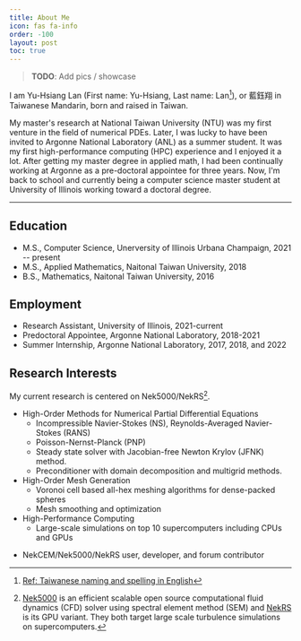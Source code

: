 ```yaml
---
title: About Me
icon: fas fa-info
order: -100
layout: post
toc: true
---
```



<!--[GitHub](https://github.com/yslan/) -->
<!--[Google Scholar](https://scholar.google.com/citations?user=Hfzrm8EAAAAJ&hl) -->
<!--[LinkedIn](https://www.linkedin.com/in/yuhsianglan/) -->


> **TODO**: Add pics / showcase
> 

<!---![Mt_Jaden_2019](../assets/img/avatars/avatar_300x300.png){: width="300" height="300" .left}--->
<!---![test](../assets/img/avatars/avatar_300x300.png){:.w-50 .left}-->


I am Yu-Hsiang Lan (First name: Yu-Hsiang, Last name: Lan[^tw-name]), or 藍鈺翔 in Taiwanese Mandarin, born and raised in Taiwan.    

My master's research at National Taiwan University (NTU) was my first venture in the field of numerical PDEs. 
Later, I was lucky to have been invited to Argonne National Laboratory (ANL) as a summer student. It was my first high-performance computing (HPC) experience and I enjoyed it a lot. 
After getting my master degree in applied math, I had been continually working at Argonne as a pre-doctoral appointee for three years. 
Now, I'm back to school and currently being a computer science master student at University of Illinois working toward a doctoral degree.

[^tw-name]: [Ref: Taiwanese naming and spelling in English](https://culturalatlas.sbs.com.au/taiwanese-culture/taiwanese-culture-naming)

---

## Education

- M.S., Computer Science, Unerversity of Illinois Urbana Champaign, 2021 -- present
- M.S., Applied Mathematics, Naitonal Taiwan University, 2018
- B.S., Mathematics, Naitonal Taiwan University, 2016

## Employment

- Research Assistant, University of Illinois, 2021-current
- Predoctoral Appointee, Argonne National Laboratory, 2018-2021
- Summer Internship, Argonne National Laboratory, 2017, 2018, and 2022

## Research Interests

My current research is centered on Nek5000/NekRS[^nek5000]. 

- High-Order Methods for Numerical Partial Differential Equations
   - Incompressible Navier-Stokes (NS), Reynolds-Averaged Navier-Stokes (RANS)
   - Poisson-Nernst-Planck (PNP)
   - Steady state solver with Jacobian-free Newton Krylov (JFNK) method.
   - Preconditioner with domain decomposition and multigrid methods.
- High-Order Mesh Generation
  - Voronoi cell based all-hex meshing algorithms for dense-packed spheres
  - Mesh smoothing and optimization
- High-Performance Computing
   - Large-scale simulations on top 10 supercomputers including CPUs and GPUs 
<!--   - ALCF: Mira, Theta/ThetaGPU, Polaris    -->
<!--   - OLCF: Titan, Summit, Crusher           -->
<!--   - NERSC: Perlmutter                      -->
<!--   - NCSA: Delta                            -->   
- NekCEM/Nek5000/NekRS user, developer, and forum contributor

[^nek5000]: [Nek5000](https://nek5000.mcs.anl.gov) is an efficient scalable open source computational fluid dynamics (CFD) solver using spectral element method (SEM) and [NekRS](https://github.com/Nek5000/NekRS) is its GPU variant. They both target large scale turbulence simulations on supercomputers.








